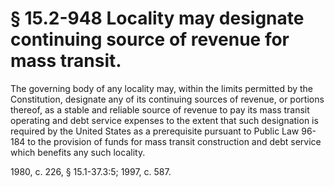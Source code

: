 # § 15.2-948 Locality may designate continuing source of revenue for mass transit.

<p>The governing body of any locality may, within the limits permitted by the Constitution, designate any of its continuing sources of revenue, or portions thereof, as a stable and reliable source of revenue to pay its mass transit operating and debt service expenses to the extent that such designation is required by the United States as a prerequisite pursuant to Public Law 96-184 to the provision of funds for mass transit construction and debt service which benefits any such locality.</p><p>1980, c. 226, § 15.1-37.3:5; 1997, c. 587.</p>